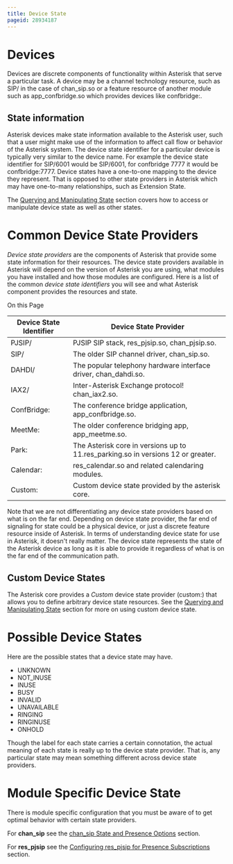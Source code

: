 ```yaml
---
title: Device State
pageid: 28934187
---
```


Devices
=======

Devices are discrete components of functionality within Asterisk that serve a particular task. A device may be a channel technology resource, such as SIP/<name> in the case of chan_sip.so or a feature resource of another module such as app_confbridge.so which provides devices like confbridge:<name>.

State information
-----------------

Asterisk devices make state information available to the Asterisk user, such that a user might make use of the information to affect call flow or behavior of the Asterisk system. The device state identifier for a particular device is typically very similar to the device name. For example the device state identifier for SIP/6001 would be SIP/6001, for confbridge 7777 it would be confbridge:7777. Device states have a one-to-one mapping to the device they represent. That is opposed to other state providers in Asterisk which may have one-to-many relationships, such as Extension State.

The [Querying and Manipulating State](/Fundamentals/Key-Concepts/States-and-Presence/Querying-and-Manipulating-State) section covers how to access or manipulate device state as well as other states.

Common Device State Providers
=============================

*Device state providers* are the components of Asterisk that provide some state information for their resources. The device state providers available in Asterisk will depend on the version of Asterisk you are using, what modules you have installed and how those modules are configured. Here is a list of the common *device state identifiers* you will see and what Asterisk component provides the resources and state.

On this Page

| Device State Identifier | Device State Provider |
| --- | --- |
| PJSIP/<resource> | PJSIP SIP stack, res_pjsip.so, chan_pjsip.so. |
| SIP/<resource> | The older SIP channel driver, chan_sip.so. |
| DAHDI/<resource> | The popular telephony hardware interface driver, chan_dahdi.so. |
| IAX2/<resource> | Inter-Asterisk Exchange protocol! chan_iax2.so. |
| ConfBridge:<resource> | The conference bridge application, app_confbridge.so. |
| MeetMe:<resource> | The older conference bridging app, app_meetme.so. |
| Park:<resource> | The Asterisk core in versions up to 11.res_parking.so in versions 12 or greater. |
| Calendar:<resource> | res_calendar.so and related calendaring modules. |
| Custom:<resource> | Custom device state provided by the asterisk core. |

Note that we are not differentiating any device state providers based on what is on the far end. Depending on device state provider, the far end of signaling for state could be a physical device, or just a discrete feature resource inside of Asterisk.  In terms of understanding device state for use in Asterisk, it doesn't really matter. The device state represents the state of the Asterisk device as long as it is able to provide it regardless of what is on the far end of the communication path.

Custom Device States
--------------------

The Asterisk core provides a *Custom* device state provider (custom:<resource>) that allows you to define arbitrary device state resources. See the [Querying and Manipulating State](/Fundamentals/Key-Concepts/States-and-Presence/Querying-and-Manipulating-State) section for more on using custom device state.

Possible Device States
======================

Here are the possible states that a device state may have.

* UNKNOWN
* NOT_INUSE
* INUSE
* BUSY
* INVALID
* UNAVAILABLE
* RINGING
* RINGINUSE
* ONHOLD

Though the label for each state carries a certain connotation, the actual meaning of each state is really up to the device state provider. That is, any particular state may mean something different across device state providers.

Module Specific Device State
============================

There is module specific configuration that you must be aware of to get optimal behavior with certain state providers.

For **chan_sip** see the [chan_sip State and Presence Options](/Configuration/Channel-Drivers/SIP/Configuring-chan_sip/chan_sip-State-and-Presence-Options) section.

For **res_pjsip** see the [Configuring res_pjsip for Presence Subscriptions](/Configuration/Channel-Drivers/SIP/Configuring-res_pjsip/Configuring-res_pjsip-for-Presence-Subscriptions) section.
